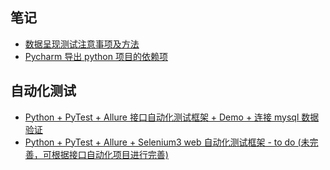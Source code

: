 ## 笔记

- [数据呈现测试注意事项及方法](./Resource/数据呈现测试注意事项及方法.xmind)
- [Pycharm 导出 python 项目的依赖项](./笔记/Pycharm%20导出%20python%20项目的依赖项.md)

## 自动化测试

- [Python + PyTest + Allure 接口自动化测试框架 + Demo + 连接 mysql 数据验证](https://github.com/DaisyXuYanRu/system_api_autotest)
- [Python + PyTest + Allure + Selenium3 web 自动化测试框架 - to do (未完善，可根据接口自动化项目进行完善)](https://github.com/DaisyXuYanRu/system_autotest)
